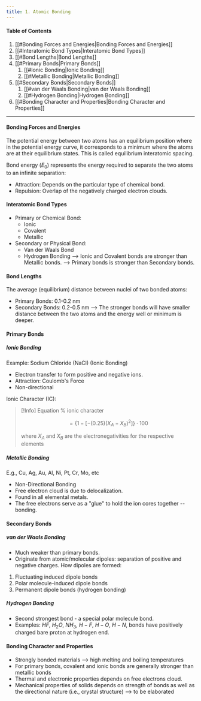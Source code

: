 ```yaml
---
title: 1. Atomic Bonding
---
```


#### Table of Contents
1. [[#Bonding Forces and Energies|Bonding Forces and Energies]]
2. [[#Interatomic Bond Types|Interatomic Bond Types]]
3. [[#Bond Lengths|Bond Lengths]]
4. [[#Primary Bonds|Primary Bonds]]
	1. [[#Ionic Bonding|Ionic Bonding]]
	2. [[#Metallic Bonding|Metallic Bonding]]
5. [[#Secondary Bonds|Secondary Bonds]]
	1. [[#van der Waals Bonding|van der Waals Bonding]]
	2. [[#Hydrogen Bonding|Hydrogen Bonding]]
6. [[#Bonding Character and Properties|Bonding Character and Properties]]
---
#### Bonding Forces and Energies
The potential energy between two atoms has an equilibrium position where in the potential energy curve, it corresponds to a minimum where the atoms are at their equilibrium states. This is called equilibrium interatomic spacing.

Bond energy ($E_{0}$) represents the energy required to separate the two atoms to an infinite separation:
- Attraction: Depends on the particular type of chemical bond.
- Repulsion: Overlap of the negatively charged electron clouds.

#### Interatomic Bond Types
- Primary or Chemical Bond:
	- Ionic
	- Covalent
	- Metallic
- Secondary or Physical Bond:
	- Van der Waals Bond
	- Hydrogen Bonding
--> Ionic and Covalent bonds are stronger than Metallic bonds.
--> Primary bonds is stronger than Secondary bonds.
#### Bond Lengths
The average (equilibrium) distance between nuclei of two bonded atoms:
- Primary Bonds: 0.1-0.2 nm
- Secondary Bonds: 0.2-0.5 nm
--> The stronger bonds will have smaller distance between the two atoms and the energy well or minimum is deeper.
#### Primary Bonds
##### Ionic Bonding
Example: Sodium Chloride (NaCl) (Ionic Bonding)
- Electron transfer to form positive and negative ions.
- Attraction: Coulomb's Force
- Non-directional

Ionic Character (IC):
>[!Info] Equation
>% ionic character
>
>$$= \{1-[-(0.25)(X_{A}-X_{B})^2]\}\cdot 100$$
>
>where $X_{A}$ and $X_{B}$ are the electronegativities for the respective elements

##### Metallic Bonding
E.g., Cu, Ag, Au, Al, Ni, Pt, Cr, Mo, etc
- Non-Directional Bonding
- Free electron cloud is due to delocalization.
- Found in all elemental metals.
- The free electrons serve as a "glue" to hold the ion cores together -- bonding.
#### Secondary Bonds
##### van der Waals Bonding
- Much weaker than primary bonds.
- Originate from atomic/molecular dipoles: separation of positive and negative charges.
How dipoles are formed:
1. Fluctuating induced dipole bonds
2. Polar molecule-induced dipole bonds
3. Permanent dipole bonds (hydrogen bonding)
##### Hydrogen Bonding
- Second strongest bond - a special polar molecule bond.
- Examples: $HF$, $H_{2}O$, $NH_{3}$, $H-F$, $H-O$, $H-N$, bonds have positively charged bare proton at hydrogen end.
#### Bonding Character and Properties
- Strongly bonded materials --> high melting and boiling temperatures
- For primary bonds, covalent and ionic bonds are generally stronger than metallic bonds
- Thermal and electronic properties depends on free electrons cloud.
- Mechanical properties of solids depends on strength of bonds as well as the directional nature (i.e., crystal structure) --> to be elaborated
